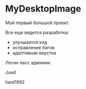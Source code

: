 # MyDesktopImage
Мой первый большой проект. 

Все еще ведется разработка:
 - улучшается код
 - исправление багов
 - адаптивная верстка
 
Логин пасс админки:

Jued

hard1992
